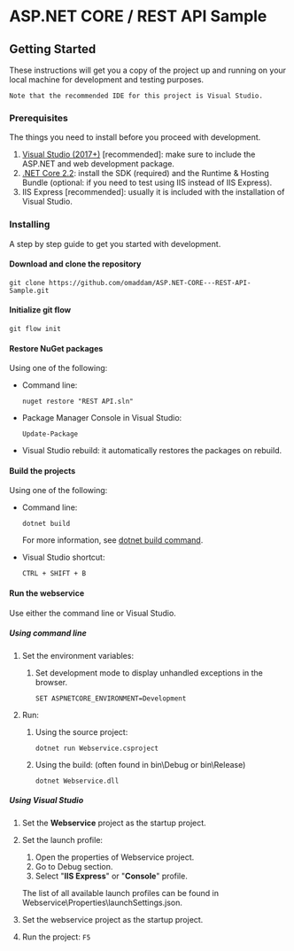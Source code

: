 # ASP.NET CORE / REST API Sample

## Getting Started

These instructions will get you a copy of the project up and running on your local machine for development and testing purposes. 

``
Note that the recommended IDE for this project is Visual Studio.
``
    
### Prerequisites

The things you need to install before you proceed with development.

1) [Visual Studio (2017+)](https://visualstudio.microsoft.com/downloads/) [recommended]: make sure to include the ASP.NET and web development package.
2) [.NET Core 2.2](https://dotnet.microsoft.com/download/dotnet-core/2.2): install the SDK (required) and the Runtime & Hosting Bundle (optional: if you need to test using IIS instead of IIS Express).
3) IIS Express [recommended]: usually it is included with the installation of Visual Studio.

### Installing

A step by step guide to get you started with development.

#### Download and clone the repository

```
git clone https://github.com/omaddam/ASP.NET-CORE---REST-API-Sample.git
```

#### Initialize git flow

```
git flow init
```

#### Restore NuGet packages

Using one of the following:

- Command line:

    ```
    nuget restore "REST API.sln"
    ```

- Package Manager Console in Visual Studio:

    ```
    Update-Package
    ```

- Visual Studio rebuild: it automatically restores the packages on rebuild.

#### Build the projects

Using one of the following:

- Command line:

    ```
    dotnet build
    ```
    For more information, see [dotnet build command](https://docs.microsoft.com/en-us/dotnet/core/tools/dotnet-build).

- Visual Studio shortcut:

    ```
    CTRL + SHIFT + B
    ```
        
#### Run the webservice

Use either the command line or Visual Studio.

##### Using command line

1) Set the environment variables:

    1) Set development mode to display unhandled exceptions in the browser.

        ```
        SET ASPNETCORE_ENVIRONMENT=Development
        ```

2) Run:

    1) Using the source project:
    
        ```
        dotnet run Webservice.csproject
        ```

    2) Using the build: (often found in bin\Debug or bin\Release)
    
        ```
        dotnet Webservice.dll
        ```

##### Using Visual Studio

1) Set the **Webservice** project as the startup project. 
    
    
2) Set the launch profile:
    1) Open the properties of Webservice project.
    2) Go to Debug section.
    3) Select "**IIS Express**" or "**Console**" profile.
    
    The list of all available launch profiles can be found in Webservice\Properties\launchSettings.json.

3) Set the webservice project as the startup project.
    
4) Run the project:
    ``
    F5
    ``